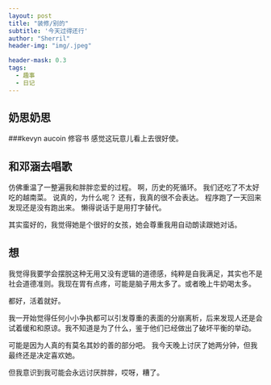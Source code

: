 ```yaml
---
layout: post
title: "装修/别的"
subtitle: '今天过得还行'
author: "Sherril"
header-img: "img/.jpeg"

header-mask: 0.3
tags:
  - 趣事
  - 日记
---
```

## 奶思奶思
###kevyn aucoin 修容书
感觉这玩意儿看上去很好使。

## 和邓涵去唱歌
仿佛重温了一整遍我和胖胖恋爱的过程。
啊，历史的死循环。
我们还吃了不太好吃的越南菜。
说真的，为什么呢？
还有，我真的很不会表达。
程序跑了一天回来发现还是没有跑出来。
懒得说话于是用打字替代。

其实蛮好的，我觉得她是个很好的女孩，她会尊重我用自动朗读跟她对话。

## 想
我觉得我要学会摆脱这种无用又没有逻辑的道德感，纯粹是自我满足，其实也不是社会道德准则。我现在胃有点疼，可能是脑子用太多了。或者晚上牛奶喝太多。

都好，活着就好。

我一开始觉得任何小小争执都可以引发尊重的表面的分崩离析，后来发现人还是会试着缓和和原谅。我不知道是为了什么，鉴于他们已经做出了破坏平衡的举动。

可能是因为人真的有莫名其妙的善的部分吧。
我今天晚上讨厌了她两分钟，但我最终还是决定喜欢她。

但我意识到我可能会永远讨厌胖胖，哎呀，糟了。